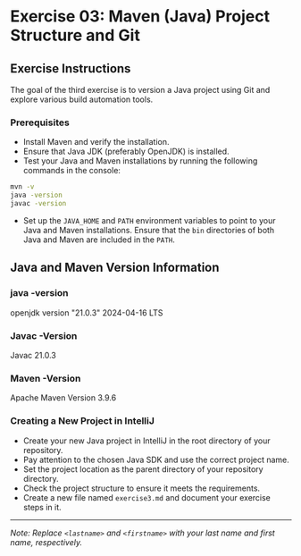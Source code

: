 # Exercise 03: Maven (Java) Project Structure and Git

## Exercise Instructions
The goal of the third exercise is to version a Java project using Git and explore various build automation tools.

### Prerequisites
- Install Maven and verify the installation.
- Ensure that Java JDK (preferably OpenJDK) is installed.
- Test your Java and Maven installations by running the following commands in the console:

```bash
mvn -v
java -version
javac -version
```
- Set up the `JAVA_HOME` and `PATH` environment variables to point to your Java and Maven installations. Ensure that the `bin` directories of both Java and Maven are included in the `PATH`.

## Java and Maven Version Information

### java -version
openjdk version "21.0.3" 2024-04-16 LTS

### Javac -Version
 Javac 21.0.3

### Maven -Version
Apache Maven Version 3.9.6 

### Creating a New Project in IntelliJ
- Create your new Java project in IntelliJ in the root directory of your repository.
- Pay attention to the chosen Java SDK and use the correct project name.
- Set the project location as the parent directory of your repository directory.
- Check the project structure to ensure it meets the requirements.
- Create a new file named `exercise3.md` and document your exercise steps in it.

---

*Note: Replace `<lastname>` and `<firstname>` with your last name and first name, respectively.*
